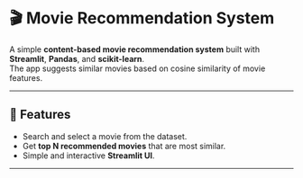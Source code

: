 # 🎬 Movie Recommendation System

A simple **content-based movie recommendation system** built with **Streamlit**, **Pandas**, and **scikit-learn**.  
The app suggests similar movies based on cosine similarity of movie features.

---

## 🚀 Features
- Search and select a movie from the dataset.  
- Get **top N recommended movies** that are most similar.  
- Simple and interactive **Streamlit UI**.  

---
